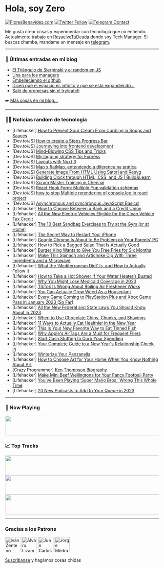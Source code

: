 # Hola, soy Zero

[![FloresBenavides.com](https://img.shields.io/website?down_message=oops&label=MiBlog&style=for-the-badge&up_message=online&url=https%3A%2F%2Ffloresbenavides.com)](https://floresbenavides.com) [![Twitter Follow](https://img.shields.io/twitter/follow/ZeroDragon?color=%231DA1F2&label=Follow&logo=twitter&logoColor=ffffff&style=for-the-badge)](https://twitter.com/zerodragon) [![Telegram Contact](https://img.shields.io/badge/escr%C3%ADbeme-ZeroDragon-%2326A5E4?style=for-the-badge&logo=telegram)](https://t.me/zerodragon)

Me gusta crear cosas y experimentar con tecnología que no entiendo.
Actualmente trabajo en [ResuelveTuDeuda](http://github.com/resuelve) donde soy Tech Manager.
Si buscas chamba, mandame un mensaje en [telegram](https://t.me/zerodragon).

---

### 📕 Últimas entradas en mi blog
<!-- BLOG-POST-LIST:START -->
- [El Triángulo de Sierpinski y el random en JS](https://floresbenavides.com/el-triangulo-de-sierpinski-y-el-random-en-js/)
- [Una para los managers](https://floresbenavides.com/una-para-los-managers/)
- [Embelleciendo el github](https://floresbenavides.com/embelleciendo-el-github/)
- [Dicen que el espacio es infinito y que se está expandiendo…](https://floresbenavides.com/dicen-que-el-espacio-es-infinito-y-que-se-esta-expandiendo/)
- [Salir de promesas sin el try/catch](https://floresbenavides.com/salir-de-promesas-sin-el-try-catch/)
<!-- BLOG-POST-LIST:END -->

➡️ [Más cosas en mi blog...](https://floresbenavides.com)

---

### 👨‍💻 Noticias random de tecnología
<!-- TECH-POSTS:START -->
- [Lifehacker] [How to Prevent Sour Cream From Curdling in Soups and Sauces](https://lifehacker.com/how-to-prevent-sour-cream-from-curdling-in-soups-and-sa-1849950277)
- [Dev.to/JS] [How to create a Steps Progress Bar](https://dev.to/jolamemushaj/how-to-create-a-steps-progress-bar-4m2b)
- [Dev.to/JS] [Journeying into frontend development](https://dev.to/oluwatrillions/journeying-into-frontend-development-14m4)
- [Dev.to/JS] [Mind-Blowing CSS Tips and Tricks](https://dev.to/raghavmri/mind-blowing-css-tips-and-tricks-3hgh)
- [Dev.to/JS] [My logging strategy for Express](https://dev.to/elmatella/my-logging-strategy-for-express-1mk8)
- [Dev.to/JS] [Layouts with Nuxt 3](https://dev.to/guillaumeduhan/layouts-with-nuxt-3-2g2f)
- [Dev.to/JS] [Map x flatMap, entendendo a diferença na prática](https://dev.to/trinitypath/map-x-flatmap-entendendo-a-diferenca-na-pratica-1ded)
- [Dev.to/JS] [Generate Image From HTML Using Satori and Resvg](https://dev.to/anasrin/generate-image-from-html-using-satori-and-resvg-46j6)
- [Dev.to/JS] [Building Clock through HTML, CSS, and JS | Build&amp;Learn](https://dev.to/rahxuls/building-clock-through-html-css-and-js-buildlearn-4jcm)
- [Dev.to/JS] [Scrum Master Training in Chennai](https://dev.to/maansi26/scrum-master-training-in-chennai-2528)
- [Dev.to/JS] [React Hook Form: Multiple Yup validation schemas](https://dev.to/feijens/react-hook-form-multiple-yup-validation-schemas-5a22)
- [Dev.to/JS] [how to stop Multiple rerendering of console.log in react project](https://dev.to/vkspatil/muliple-rerendering-of-consolelog-in-react-project-h3m)
- [Dev.to/JS] [Asynchronous and synchronous JavaScript Basics!](https://dev.to/darkxenium/asynchronous-and-synchronous-javascript-basics-40d1)
- [Lifehacker] [How to Choose Between a Bank and a Credit Union](https://lifehacker.com/how-to-choose-between-a-bank-and-a-credit-union-1849950399)
- [Lifehacker] [All the New Electric Vehicles Eligible for the Clean Vehicle Tax Credit](https://lifehacker.com/all-the-new-electric-vehicles-eligible-for-the-clean-ve-1849950515)
- [Lifehacker] [The 10 Best Sandbag Exercises to Try at the Gym &lpar;or at Home&rpar;](https://lifehacker.com/the-10-best-sandbag-exercises-to-try-at-the-gym-or-at-1849950563)
- [Lifehacker] [The Secret Way to Restart Your iPhone](https://lifehacker.com/the-secret-way-to-restart-your-iphone-1849950169)
- [Lifehacker] [Google Chrome Is About to Be Problem on Your Parents’ PC](https://lifehacker.com/google-chrome-is-about-to-be-problem-on-your-parents-p-1849949009)
- [Lifehacker] [How to Pick a Bagged Salad That Is Actually Good](https://lifehacker.com/how-to-pick-a-bagged-salad-that-is-actually-good-1849949525)
- [Lifehacker] [Burger King Wants to Give You Free Fries for Six Months](https://lifehacker.com/burger-king-wants-to-give-you-free-fries-for-six-months-1849949487)
- [Lifehacker] [Make This Spinach and Artichoke Dip With Three Ingredients and a Microwave](https://lifehacker.com/make-this-spinach-and-artichoke-dip-with-three-ingredie-1849949518)
- [Lifehacker] [What the ‘Mediterranean Diet’ Is, and How to Actually Follow It](https://lifehacker.com/wtf-even-is-the-mediterranean-diet-1849948645)
- [Lifehacker] [How to Take a Hot Shower If Your Water Heater’s Busted](https://lifehacker.com/how-to-take-a-hot-shower-if-your-water-heater-s-busted-1849949148)
- [Lifehacker] [Why You Might Lose Medicaid Coverage in 2023](https://lifehacker.com/why-you-might-lose-medicaid-coverage-in-2023-1849948935)
- [Lifehacker] [TikTok Is Wrong About Boiling Air Freshener Wicks](https://lifehacker.com/tiktok-is-wrong-about-boiling-air-freshener-wicks-1849948436)
- [Lifehacker] [You Can Actually Grow Weed As a Houseplant](https://lifehacker.com/you-can-actually-grow-weed-as-a-houseplant-1849948405)
- [Lifehacker] [Every Game Coming to PlayStation Plus and Xbox Game Pass in January 2023 &lpar;So Far&rpar;](https://lifehacker.com/every-game-coming-to-playstation-plus-and-xbox-game-pas-1849946592)
- [Lifehacker] [All the New Federal and State Laws You Should Know About in 2023](https://lifehacker.com/all-the-new-federal-and-state-laws-you-should-know-abou-1849947186)
- [Lifehacker] [When to Use Chocolate Chips, Chunks, and Shavings](https://lifehacker.com/when-to-use-chocolate-chips-chunks-and-shavings-1849946405)
- [Lifehacker] [11 Ways to Actually Eat Healthier in the New Year](https://lifehacker.com/11-ways-to-actually-eat-healthier-in-the-new-year-1849946165)
- [Lifehacker] [This Is Your New Favorite Way to Eat Tinned Fish](https://lifehacker.com/this-is-your-new-favorite-way-to-eat-tinned-fish-1849945786)
- [Lifehacker] [Why Apple&#39;s AirTags Are a Must for Frequent Fliers](https://lifehacker.com/the-best-way-to-track-your-luggage-on-your-next-flight-1849945825)
- [Lifehacker] [Start Cash Stuffing to Curb Your Spending](https://lifehacker.com/start-cash-stuffing-to-curb-your-spending-1849945750)
- [Lifehacker] [Your Complete Guide to a New Year&#39;s Relationship Check-In](https://lifehacker.com/your-complete-guide-to-a-new-years-relationship-check-i-1849945083)
- [Lifehacker] [Winterize Your Panzanella](https://lifehacker.com/winterize-your-panzanella-1849945154)
- [Lifehacker] [How to Choose Art for Your Home When You Know Nothing About Art](https://lifehacker.com/how-to-choose-art-for-your-home-when-you-know-nothing-a-1849912711)
- [Crazy Programmer] [Ken Thompson Biography](https://www.thecrazyprogrammer.com/2023/01/ken-thompson-biography.html)
- [Lifehacker] [Make Mini Beef Wellingtons for Your Fancy Football Party](https://lifehacker.com/make-mini-beef-wellingtons-for-your-fancy-football-part-1849944627)
- [Lifehacker] [You’ve Been Playing ‘Super Mario Bros.’ Wrong This Whole Time](https://lifehacker.com/you-ve-been-playing-super-mario-bros-wrong-this-whol-1849944297)
- [Lifehacker] [20 New Podcasts to Add to Your Queue in 2023](https://lifehacker.com/20-new-podcasts-to-add-to-your-queue-in-2023-1849914950)<!-- TECH-POSTS:END -->

---

### 🎵 Now Playing
<a href="https://spotify-now-playing-dun.vercel.app/now-playing?open"><img src="https://spotify-now-playing-dun.vercel.app/now-playing" width="540" height="64"></a>

### 📈 Top Tracks
<a href="https://spotify-now-playing-dun.vercel.app/top-tracks?i=1&open"><img src="https://spotify-now-playing-dun.vercel.app/top-tracks?i=1" width="540" height="64"></a>
<a href="https://spotify-now-playing-dun.vercel.app/top-tracks?i=2&open"><img src="https://spotify-now-playing-dun.vercel.app/top-tracks?i=2" width="540" height="64"></a>
<a href="https://spotify-now-playing-dun.vercel.app/top-tracks?i=3&open"><img src="https://spotify-now-playing-dun.vercel.app/top-tracks?i=3" width="540" height="64"></a>

---

### Gracias a los Patrons
[<img src="https://avatars.githubusercontent.com/u/243380?v=4" alt="Iván Zenteno" width="50px">](https://github.com/k001) [<img src="https://avatars.githubusercontent.com/u/19955639?v=4" alt="Álvaro Lizama" width="50px">](https://github.com/alvarolizama) [<img src="https://avatars.githubusercontent.com/u/2718753?v=4" alt="Juan Carlos Ruiz" width="50px">](https://github.com/JuanCrg90) [<img src="https://avatars.githubusercontent.com/u/37025?v=4" alt="Jorge Medrano" width="50px">](https://github.com/h1pp1e) 

[Suscríbanse](https://www.patreon.com/zerodragon) y hagámos cosas chidas
